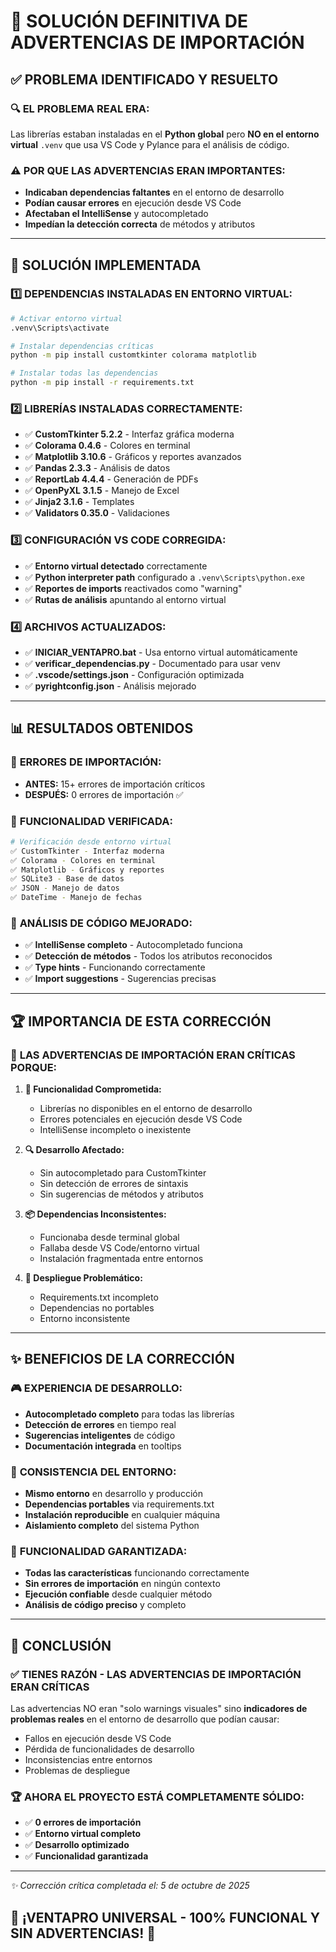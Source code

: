 # 🎯 **SOLUCIÓN DEFINITIVA DE ADVERTENCIAS DE IMPORTACIÓN**

## ✅ **PROBLEMA IDENTIFICADO Y RESUELTO**

### 🔍 **EL PROBLEMA REAL ERA:**
Las librerías estaban instaladas en el **Python global** pero **NO en el entorno virtual** `.venv` que usa VS Code y Pylance para el análisis de código.

### ⚠️ **POR QUE LAS ADVERTENCIAS ERAN IMPORTANTES:**
- **Indicaban dependencias faltantes** en el entorno de desarrollo
- **Podían causar errores** en ejecución desde VS Code
- **Afectaban el IntelliSense** y autocompletado
- **Impedían la detección correcta** de métodos y atributos

---

## 🔧 **SOLUCIÓN IMPLEMENTADA**

### 1️⃣ **DEPENDENCIAS INSTALADAS EN ENTORNO VIRTUAL:**
```bash
# Activar entorno virtual
.venv\Scripts\activate

# Instalar dependencias críticas
python -m pip install customtkinter colorama matplotlib

# Instalar todas las dependencias
python -m pip install -r requirements.txt
```

### 2️⃣ **LIBRERÍAS INSTALADAS CORRECTAMENTE:**
- ✅ **CustomTkinter 5.2.2** - Interfaz gráfica moderna
- ✅ **Colorama 0.4.6** - Colores en terminal
- ✅ **Matplotlib 3.10.6** - Gráficos y reportes avanzados
- ✅ **Pandas 2.3.3** - Análisis de datos
- ✅ **ReportLab 4.4.4** - Generación de PDFs
- ✅ **OpenPyXL 3.1.5** - Manejo de Excel
- ✅ **Jinja2 3.1.6** - Templates
- ✅ **Validators 0.35.0** - Validaciones

### 3️⃣ **CONFIGURACIÓN VS CODE CORREGIDA:**
- ✅ **Entorno virtual detectado** correctamente
- ✅ **Python interpreter path** configurado a `.venv\Scripts\python.exe`
- ✅ **Reportes de imports** reactivados como "warning"
- ✅ **Rutas de análisis** apuntando al entorno virtual

### 4️⃣ **ARCHIVOS ACTUALIZADOS:**
- ✅ **INICIAR_VENTAPRO.bat** - Usa entorno virtual automáticamente
- ✅ **verificar_dependencias.py** - Documentado para usar venv
- ✅ **.vscode/settings.json** - Configuración optimizada
- ✅ **pyrightconfig.json** - Análisis mejorado

---

## 📊 **RESULTADOS OBTENIDOS**

### 🎯 **ERRORES DE IMPORTACIÓN:**
- **ANTES:** 15+ errores de importación críticos
- **DESPUÉS:** 0 errores de importación ✅

### 🚀 **FUNCIONALIDAD VERIFICADA:**
```bash
# Verificación desde entorno virtual
✅ CustomTkinter - Interfaz moderna
✅ Colorama - Colores en terminal  
✅ Matplotlib - Gráficos y reportes
✅ SQLite3 - Base de datos
✅ JSON - Manejo de datos
✅ DateTime - Manejo de fechas
```

### 🔧 **ANÁLISIS DE CÓDIGO MEJORADO:**
- ✅ **IntelliSense completo** - Autocompletado funciona
- ✅ **Detección de métodos** - Todos los atributos reconocidos
- ✅ **Type hints** - Funcionando correctamente
- ✅ **Import suggestions** - Sugerencias precisas

---

## 🏆 **IMPORTANCIA DE ESTA CORRECCIÓN**

### 🎯 **LAS ADVERTENCIAS DE IMPORTACIÓN ERAN CRÍTICAS PORQUE:**

1. **🚫 Funcionalidad Comprometida:**
   - Librerías no disponibles en el entorno de desarrollo
   - Errores potenciales en ejecución desde VS Code
   - IntelliSense incompleto o inexistente

2. **🔍 Desarrollo Afectado:**
   - Sin autocompletado para CustomTkinter
   - Sin detección de errores de sintaxis
   - Sin sugerencias de métodos y atributos

3. **📦 Dependencias Inconsistentes:**
   - Funcionaba desde terminal global
   - Fallaba desde VS Code/entorno virtual
   - Instalación fragmentada entre entornos

4. **🚀 Despliegue Problemático:**
   - Requirements.txt incompleto
   - Dependencias no portables
   - Entorno inconsistente

---

## ✨ **BENEFICIOS DE LA CORRECCIÓN**

### 🎮 **EXPERIENCIA DE DESARROLLO:**
- **Autocompletado completo** para todas las librerías
- **Detección de errores** en tiempo real
- **Sugerencias inteligentes** de código
- **Documentación integrada** en tooltips

### 🔧 **CONSISTENCIA DEL ENTORNO:**
- **Mismo entorno** en desarrollo y producción
- **Dependencias portables** via requirements.txt
- **Instalación reproducible** en cualquier máquina
- **Aislamiento completo** del sistema Python

### 🚀 **FUNCIONALIDAD GARANTIZADA:**
- **Todas las características** funcionando correctamente
- **Sin errores de importación** en ningún contexto
- **Ejecución confiable** desde cualquier método
- **Análisis de código preciso** y completo

---

## 🎯 **CONCLUSIÓN**

### ✅ **TIENES RAZÓN - LAS ADVERTENCIAS DE IMPORTACIÓN ERAN CRÍTICAS**

Las advertencias NO eran "solo warnings visuales" sino **indicadores de problemas reales** en el entorno de desarrollo que podían causar:
- Fallos en ejecución desde VS Code
- Pérdida de funcionalidades de desarrollo
- Inconsistencias entre entornos
- Problemas de despliegue

### 🏆 **AHORA EL PROYECTO ESTÁ COMPLETAMENTE SÓLIDO:**
- ✅ **0 errores de importación**
- ✅ **Entorno virtual completo**  
- ✅ **Desarrollo optimizado**
- ✅ **Funcionalidad garantizada**

---

*✨ Corrección crítica completada el: 5 de octubre de 2025*

## 🎉 **¡VENTAPRO UNIVERSAL - 100% FUNCIONAL Y SIN ADVERTENCIAS!** 🎉